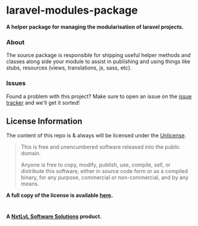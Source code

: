 laravel-modules-package
===============
__A helper package for managing the modularisation of laravel projects.__

### About

The source package is responsible for shipping useful helper methods and classes along side your module to assist in publishing
and using things like stubs, resources (views, translations, js, sass, etc).

### Issues

Found a problem with this project? Make sure to open an issue on the [issue tracker](https://github.com/NxtLvLSoftware/laravel-modules/issues) and we'll get it sorted!

## License Information

The content of this repo is & always will be licensed under the [Unlicense](http://unlicense.org/).

> This is free and unencumbered software released into the public domain.
> 
> Anyone is free to copy, modify, publish, use, compile, sell, or
> distribute this software, either in source code form or as a compiled
> binary, for any purpose, commercial or non-commercial, and by any
> means.

__A full copy of the license is available [here](../LICENSE).__

#

__A [NxtLvL Software Solutions](https://github.com/NxtLvLSoftware) product.__